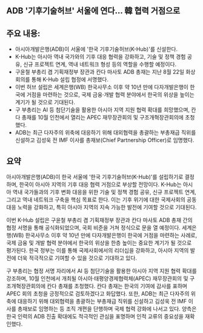 ## ADB '기후기술허브' 서울에 연다… 韓 협력 거점으로

## 주요 내용:
*   아시아개발은행(ADB)이 서울에 '한국 기후기술허브(K-Hub)'를 신설한다.
*   K-Hub는 아시아 역내 국가와의 기후 대응 협력을 강화하고, 기술 및 정책 경험 공유, 신규 프로젝트 연계, 역내 네트워크 형성 등의 역할을 수행할 예정이다.
*   구윤철 부총리 겸 기획재정부 장관과 칸다 마사토 ADB 총재는 지난 8월 22일 화상회의를 통해 K-Hub 설립 협정에 서명했다.
*   이번 허브 설립은 세계은행(WB) 한국사무소 이후 약 10년 만에 다자개발은행이 한국에 거점을 마련하는 것으로, 국제 금융·개발 협력 분야에서 한국의 위상을 높이는 계기가 될 것으로 기대된다.
*   구 부총리는 AI 등 첨단기술을 활용한 아시아 지역 지원 협력 확대를 희망했으며, 칸다 총재를 10월 인천에서 열리는 APEC 재무장관회의 및 구조개혁장관회의에 초청했다.
*   ADB는 최근 다자주의 위축에 대응하기 위해 대외협력을 총괄하는 부총재급 직위를 신설하고 김성욱 전 IMF 이사를 총재보(Chief Partnership Officer)로 임명했다.

## 요약

아시아개발은행(ADB)이 한국 서울에 '한국 기후기술허브(K-Hub)'를 설립하기로 결정하며, 한국이 아시아 지역의 기후 대응 협력 거점으로 부상할 전망이다. K-Hub는 아시아 역내 국가들과의 기후 변화 대응을 위한 기술 및 정책 경험 공유, 신규 프로젝트 연계, 그리고 역내 네트워크 구축을 핵심 목표로 한다. 이는 기후 위기에 대한 국제사회의 공동 대응 노력을 강화하고, 특히 아시아 지역의 지속 가능한 발전에 기여할 것으로 기대된다.

이번 K-Hub 설립은 구윤철 부총리 겸 기획재정부 장관과 칸다 마사토 ADB 총재 간의 협정 서명을 통해 공식화되었으며, 국회 비준을 거쳐 정식으로 문을 열 예정이다. 세계은행(WB) 한국사무소 이후 약 10년 만에 다자개발은행이 한국에 거점을 마련하는 사례로, 국제 금융 및 개발 협력 분야에서 한국의 위상을 한층 높이는 중요한 계기가 될 것으로 평가된다. 한국 정부는 이를 통해 국제사회에서의 리더십을 강화하고, 아시아 지역의 발전에 더욱 적극적으로 기여할 수 있을 것으로 기대하고 있다.

구 부총리는 협정 서명 자리에서 AI 등 첨단기술을 활용한 아시아 지역 지원 협력 확대를 강조하며, 10월 인천에서 개최될 아시아·태평양경제협력체(APEC) 재무장관회의 및 구조개혁장관회의에 칸다 총재를 초청했다. 칸다 총재는 한국의 기여에 감사를 표하며 APEC 회의 초청을 긍정적으로 검토하겠다고 화답했다. 또한, ADB는 최근 다자주의 위축에 대응하기 위해 대외협력을 총괄하는 부총재급 직위를 신설하고 김성욱 전 IMF 이사를 총재보로 임명하는 등 조직 개편을 단행하며 국제 협력 강화에 나서고 있다. 양측은 한국 인력의 ADB 진출 확대에도 적극적인 관심을 표명하며 인적 교류의 중요성을 재확인했다.